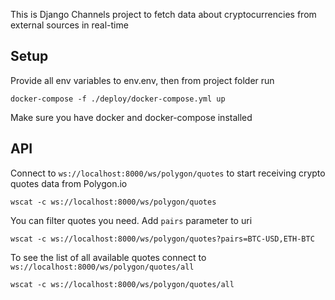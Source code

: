 This is Django Channels project to fetch data about cryptocurrencies from external sources in real-time

## Setup
Provide all env variables to env.env, then from project folder run

    docker-compose -f ./deploy/docker-compose.yml up

Make sure you have docker and docker-compose installed

## API
Connect to `ws://localhost:8000/ws/polygon/quotes` to start receiving crypto quotes data from Polygon.io

    wscat -c ws://localhost:8000/ws/polygon/quotes

You can filter quotes you need. Add `pairs` parameter to uri

    wscat -c ws://localhost:8000/ws/polygon/quotes?pairs=BTC-USD,ETH-BTC

To see the list of all available quotes connect to `ws://localhost:8000/ws/polygon/quotes/all`

    wscat -c ws://localhost:8000/ws/polygon/quotes/all

    